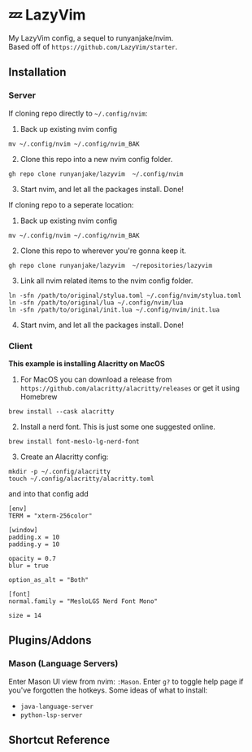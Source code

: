 # 💤 LazyVim
My LazyVim config, a sequel to runyanjake/nvim.  
Based off of `https://github.com/LazyVim/starter`.

## Installation

### Server
If cloning repo directly to `~/.config/nvim`:
1. Back up existing nvim config
```
mv ~/.config/nvim ~/.config/nvim_BAK
```
2. Clone this repo into a new nvim config folder.
```
gh repo clone runyanjake/lazyvim  ~/.config/nvim
```
3. Start nvim, and let all the packages install. Done!

If cloning repo to a seperate location:
1. Back up existing nvim config
```
mv ~/.config/nvim ~/.config/nvim_BAK
```
2. Clone this repo to wherever you're gonna keep it.
```
gh repo clone runyanjake/lazyvim  ~/repositories/lazyvim
```
3. Link all nvim related items to the nvim config folder.
```
ln -sfn /path/to/original/stylua.toml ~/.config/nvim/stylua.toml
ln -sfn /path/to/original/lua ~/.config/nvim/lua
ln -sfn /path/to/original/init.lua ~/.config/nvim/init.lua
```
4. Start nvim, and let all the packages install. Done!

### Client
**This example is installing Alacritty on MacOS**
1. For MacOS you can download a release from `https://github.com/alacritty/alacritty/releases` or get it using Homebrew
```
brew install --cask alacritty
```
2. Install a nerd font. This is just some one suggested online.
```
brew install font-meslo-lg-nerd-font
```
3. Create an Alacritty config:
```
mkdir -p ~/.config/alacritty
touch ~/.config/alacritty/alacritty.toml
```
and into that config add
```
[env]
TERM = "xterm-256color"

[window]
padding.x = 10
padding.y = 10

opacity = 0.7
blur = true

option_as_alt = "Both"

[font]
normal.family = "MesloLGS Nerd Font Mono"

size = 14
```


## Plugins/Addons

### Mason (Language Servers)
Enter Mason UI view from nvim: `:Mason`. Enter `g?` to toggle help page if you've forgotten the hotkeys. 
Some ideas of what to install:
- `java-language-server`
- `python-lsp-server`

## Shortcut Reference


